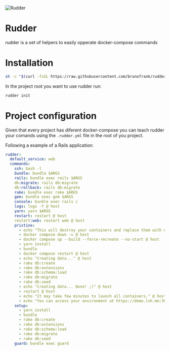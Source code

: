 ![Rudder](https://user-images.githubusercontent.com/40139/110044103-5220a600-7d27-11eb-84b7-0d462159a4f9.png)

# Rudder

rudder is a set of helpers to easily opperate docker-compose commands

# Installation

```sh
sh -c "$(curl -fsSL https://raw.githubusercontent.com/brunofrank/rudder/refs/heads/main/install.sh)"
```

In the project root you want to use rudder run:

```sh
rudder init
```

# Project configuration

Given that every project has diferent docker-compose you can teach rudder your comands using
the `.rudder.yml` file in the root of you project.

Following a example of a Rails application:

```yaml
rudder:
  default_service: web
  commands:
    ssh: bash -l
    bundle: bundle $ARGS
    rails: bundle exec rails $ARGS
    db:migrate: rails db:migrate
    db:rollback: rails db:migrate
    rake: bundle exec rake $ARGS
    gem: bundle exec gem $ARGS
    console: bundle exec rails c
    logs: logs -f @ host
    yarn: yarn $ARGS
    restart: restart @ host
    restart:web: restart web @ host
    pristine:
      - echo "This will destroy your containers and replace them with new ones." @ host
      - docker compose down -v @ host
      - docker compose up --build --force-recreate --no-start @ host
      - yarn install
      - bundle
      - docker compose restart @ host
      - echo "Creating data..." @ host
      - rake db:create
      - rake db:extensions
      - rake db:schema:load
      - rake db:migrate
      - rake db:seed
      - echo "Creating data... Done! ;)" @ host
      - restart @ host
      - echo "It may take few minutes to launch all containers." @ host
      - echo "You can access your environment at https://demo.lvh.me:3000" @ host
    setup:
      - yarn install
      - bundle
      - rake db:create
      - rake db:extensions
      - rake db:schema:load
      - rake db:migrate
      - rake db:seed
    guard: bundle exec guard
```
